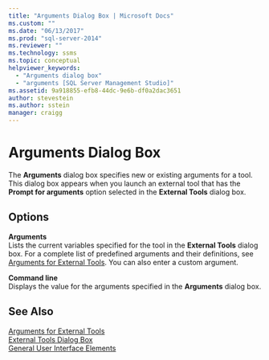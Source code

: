 ```yaml
---
title: "Arguments Dialog Box | Microsoft Docs"
ms.custom: ""
ms.date: "06/13/2017"
ms.prod: "sql-server-2014"
ms.reviewer: ""
ms.technology: ssms
ms.topic: conceptual
helpviewer_keywords: 
  - "Arguments dialog box"
  - "arguments [SQL Server Management Studio]"
ms.assetid: 9a918855-efb8-44dc-9e6b-df0a2dac3651
author: stevestein
ms.author: sstein
manager: craigg
---
```

# Arguments Dialog Box
  The **Arguments** dialog box specifies new or existing arguments for a tool. This dialog box appears when you launch an external tool that has the **Prompt for arguments** option selected in the **External Tools** dialog box.  
  
## Options  
 **Arguments**  
 Lists the current variables specified for the tool in the **External Tools** dialog box. For a complete list of predefined arguments and their definitions, see [Arguments for External Tools](menu-help/external-tools.md). You can also enter a custom argument.  
  
 **Command line**  
 Displays the value for the arguments specified in the **Arguments** dialog box.  
  
## See Also  
 [Arguments for External Tools](menu-help/external-tools.md)   
 [External Tools Dialog Box](external-tools-dialog-box.md)   
 [General User Interface Elements](general-user-interface-elements.md)  
  
  
